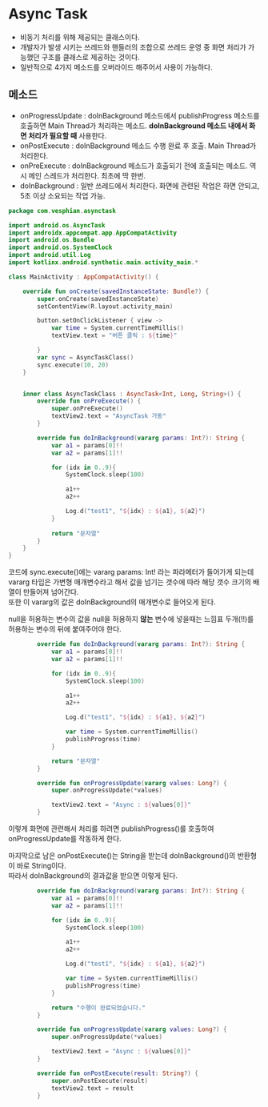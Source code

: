 # Async Task
* 비동기 처리를 위해 제공되는 클래스이다.  
* 개발자가 발생 시키는 쓰레드와 핸들러의 조합으로 쓰레드 운영 중 화면 처리가 가능했던 구조를 클래스로 제공하는 것이다.  
* 일반적으로 4가지 메소드를 오버라이드 해주어서 사용이 가능하다.

## 메소드
* onProgressUpdate : doInBackground 메소드에서 publishProgress 메소드를 호출하면 Main Thread가 처리하는 메소드. **doInBackground 메소드 내에서 화면 처리가 필요할 때** 사용한다.  
* onPostExecute : doInBackground 메소드 수행 완료 후 호출. Main Thread가 처리한다.  
* onPreExecute : doInBackground 메소드가 호출되기 전에 호출되는 메소드. 역시 메인 스레드가 처리한다. 최초에 딱 한번.  
* doInBackground : 일반 쓰레드에서 처리한다. 화면에 관련된 작업은 하면 안되고, 5초 이상 소요되는 작업 가능.

```Kotlin
package com.vesphian.asynctask

import android.os.AsyncTask
import androidx.appcompat.app.AppCompatActivity
import android.os.Bundle
import android.os.SystemClock
import android.util.Log
import kotlinx.android.synthetic.main.activity_main.*

class MainActivity : AppCompatActivity() {

    override fun onCreate(savedInstanceState: Bundle?) {
        super.onCreate(savedInstanceState)
        setContentView(R.layout.activity_main)

        button.setOnClickListener { view ->
            var time = System.currentTimeMillis()
            textView.text = "버튼 클릭 : ${time}"

        }
        var sync = AsyncTaskClass()
        sync.execute(10, 20)
    }


    inner class AsyncTaskClass : AsyncTask<Int, Long, String>() {
        override fun onPreExecute() {
            super.onPreExecute()
            textView2.text = "AsyncTask 가동"
        }

        override fun doInBackground(vararg params: Int?): String {
            var a1 = params[0]!!
            var a2 = params[1]!!

            for (idx in 0..9){
                SystemClock.sleep(100)

                a1++
                a2++

                Log.d("test1", "${idx} : ${a1}, ${a2}")
            }
            
            return "문자열"
        }
    }
}
```

코드에 sync.execute()에는 vararg params: Int! 라는 파라메터가 들어가게 되는데 vararg 타입은 가변형 매개변수라고 해서 값을 넘기는 갯수에 따라 해당 갯수 크기의 배열이 만들어져 넘어간다.  
또한 이 vararg의 값은 doInBackground의 매개변수로 들어오게 된다.

null을 허용하는 변수의 값을 null을 허용하지 **않는** 변수에 넣을때는 느낌표 두개(!!)를 허용하는 변수의 뒤에 붙여주어야 한다.  

```Kotlin
        override fun doInBackground(vararg params: Int?): String {
            var a1 = params[0]!!
            var a2 = params[1]!!

            for (idx in 0..9){
                SystemClock.sleep(100)

                a1++
                a2++

                Log.d("test1", "${idx} : ${a1}, ${a2}")

                var time = System.currentTimeMillis()
                publishProgress(time)
            }

            return "문자열"
        }

        override fun onProgressUpdate(vararg values: Long?) {
            super.onProgressUpdate(*values)

            textView2.text = "Async : ${values[0]}"
        }
```

이렇게 화면에 관련해서 처리를 하려면 publishProgress()를 호출하여 onProgressUpdate를 작동하게 한다.

마지막으로 남은 onPostExecute()는 String을 받는데 doInBackground()의 반환형이 바로 String이다.  
따라서 doInBackground의 결과값을 받으면 이렇게 된다.  

```Kotlin
        override fun doInBackground(vararg params: Int?): String {
            var a1 = params[0]!!
            var a2 = params[1]!!

            for (idx in 0..9){
                SystemClock.sleep(100)

                a1++
                a2++

                Log.d("test1", "${idx} : ${a1}, ${a2}")

                var time = System.currentTimeMillis()
                publishProgress(time)
            }

            return "수행이 완료되었습니다."
        }

        override fun onProgressUpdate(vararg values: Long?) {
            super.onProgressUpdate(*values)

            textView2.text = "Async : ${values[0]}"
        }

        override fun onPostExecute(result: String?) {
            super.onPostExecute(result)
            textView2.text = result
        }
```
